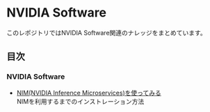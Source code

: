 # NVIDIA Software
このレポジトリではNVIDIA Software関連のナレッジをまとめています。

## 目次
### NVIDIA Software
- [NIM(NVIDIA Inference Microservices)を使ってみる](nvidia-nim)  
NIMを利用するまでのインストレーション方法
